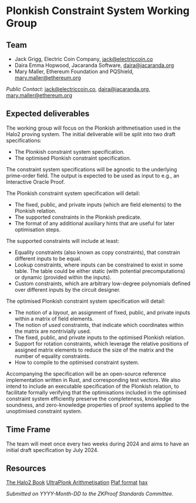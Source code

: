 # Plonkish Constraint System Working Group

## Team
- Jack Grigg, Electric Coin Company, jack@electriccoin.co
- Daira Emma Hopwood, Jacaranda Software, daira@jacaranda.org
- Mary Maller, Ethereum Foundation and PQShield, mary.maller@ethereum.org

*Public Contact:*  jack@electriccoin.co, daira@jacaranda.org, mary.maller@ethereum.org

## Expected deliverables
The working group will focus on the Plonkish arithmetisation used in the Halo2 proving system.  The initial deliverable will be split into two draft specifications:
- The Plonkish constraint system specification.
- The optimised Plonkish constraint specification.

The constraint system specifications will be agnostic to the underlying prime-order field.  The output is expected to be used as input to e.g., an Interactive Oracle Proof. 

The Plonkish constraint system specification will detail:
- The fixed, public, and private inputs (which are field elements) to the Plonkish relation.
- The supported constraints in the Plonkish predicate.
- The format of any additional auxiliary hints that are useful for later optimisation steps.

The supported constraints will include at least:
- Equality constraints (also known as copy constraints), that constrain different inputs to be equal.
- Lookup constraints, where inputs can be constrained to exist in some table. The table could be either static (with potential precomputations) or dynamic (provided within the inputs).
- Custom constraints, which are arbitrary low-degree polynomials defined over different inputs by the circuit designer.

The optimised Plonkish constraint system specification will detail:
- The notion of a *layout*, an assignment of fixed, public, and private inputs within a matrix of field elements.
- The notion of *used* constraints, that indicate which coordinates within the matrix are nontrivially used.
- The fixed, public, and private inputs to the optimised Plonkish relation.
- Support for rotation constraints, which leverage the relative positions of assigned matrix elements to reduce the size of the matrix and the number of equality constraints.
- How to compile to the optimised constraint system.

Accompanying the specification will be an open-source reference implementation written in Rust, and corresponding test vectors.  We also intend to include an executable specification of the Plonkish relation, to facilitate formally verifying that the optimisations included in the optimised constraint system efficiently preserve the completeness, knowledge soundness, and zero-knowledge properties of proof systems applied to the unoptimised constraint system.

## Time Frame
The team will meet once every two weeks during 2024 and aims to have an initial draft specification by July 2024.

## Resources
[The Halo2 Book](https://zcash.github.io/halo2/concepts/arithmetization.html)
[UltraPlonk Arithmetisation](https://docs.zkproof.org/pages/standards/accepted-workshop3/proposal-turbo_plonk.pdf)
[Plaf format](https://github.com/Dhole/polyexen/blob/master/plaf.md)
[hax](https://github.com/hacspec/hax)

*Submitted on YYYY-Month-DD to the ZKProof Standards Committee.*